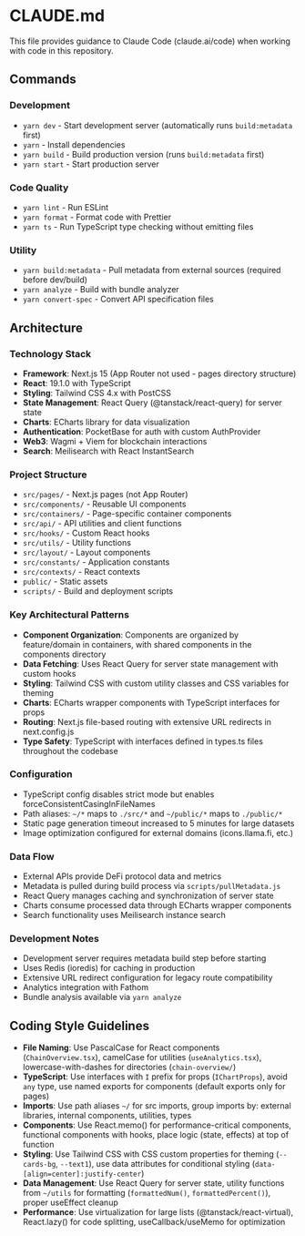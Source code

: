 # CLAUDE.md

This file provides guidance to Claude Code (claude.ai/code) when working with code in this repository.

## Commands

### Development

- `yarn dev` - Start development server (automatically runs `build:metadata` first)
- `yarn` - Install dependencies
- `yarn build` - Build production version (runs `build:metadata` first)
- `yarn start` - Start production server

### Code Quality

- `yarn lint` - Run ESLint
- `yarn format` - Format code with Prettier
- `yarn ts` - Run TypeScript type checking without emitting files

### Utility

- `yarn build:metadata` - Pull metadata from external sources (required before dev/build)
- `yarn analyze` - Build with bundle analyzer
- `yarn convert-spec` - Convert API specification files

## Architecture

### Technology Stack

- **Framework**: Next.js 15 (App Router not used - pages directory structure)
- **React**: 19.1.0 with TypeScript
- **Styling**: Tailwind CSS 4.x with PostCSS
- **State Management**: React Query (@tanstack/react-query) for server state
- **Charts**: ECharts library for data visualization
- **Authentication**: PocketBase for auth with custom AuthProvider
- **Web3**: Wagmi + Viem for blockchain interactions
- **Search**: Meilisearch with React InstantSearch

### Project Structure

- `src/pages/` - Next.js pages (not App Router)
- `src/components/` - Reusable UI components
- `src/containers/` - Page-specific container components
- `src/api/` - API utilities and client functions
- `src/hooks/` - Custom React hooks
- `src/utils/` - Utility functions
- `src/layout/` - Layout components
- `src/constants/` - Application constants
- `src/contexts/` - React contexts
- `public/` - Static assets
- `scripts/` - Build and deployment scripts

### Key Architectural Patterns

- **Component Organization**: Components are organized by feature/domain in containers, with shared components in the components directory
- **Data Fetching**: Uses React Query for server state management with custom hooks
- **Styling**: Tailwind CSS with custom utility classes and CSS variables for theming
- **Charts**: ECharts wrapper components with TypeScript interfaces for props
- **Routing**: Next.js file-based routing with extensive URL redirects in next.config.js
- **Type Safety**: TypeScript with interfaces defined in types.ts files throughout the codebase

### Configuration

- TypeScript config disables strict mode but enables forceConsistentCasingInFileNames
- Path aliases: `~/*` maps to `./src/*` and `~/public/*` maps to `./public/*`
- Static page generation timeout increased to 5 minutes for large datasets
- Image optimization configured for external domains (icons.llama.fi, etc.)

### Data Flow

- External APIs provide DeFi protocol data and metrics
- Metadata is pulled during build process via `scripts/pullMetadata.js`
- React Query manages caching and synchronization of server state
- Charts consume processed data through ECharts wrapper components
- Search functionality uses Meilisearch instance search

### Development Notes

- Development server requires metadata build step before starting
- Uses Redis (ioredis) for caching in production
- Extensive URL redirect configuration for legacy route compatibility
- Analytics integration with Fathom
- Bundle analysis available via `yarn analyze`

## Coding Style Guidelines

- **File Naming**: Use PascalCase for React components (`ChainOverview.tsx`), camelCase for utilities (`useAnalytics.tsx`), lowercase-with-dashes for directories (`chain-overview/`)
- **TypeScript**: Use interfaces with `I` prefix for props (`IChartProps`), avoid `any` type, use named exports for components (default exports only for pages)
- **Imports**: Use path aliases `~/` for src imports, group imports by: external libraries, internal components, utilities, types
- **Components**: Use React.memo() for performance-critical components, functional components with hooks, place logic (state, effects) at top of function
- **Styling**: Use Tailwind CSS with CSS custom properties for theming (`--cards-bg`, `--text1`), use data attributes for conditional styling (`data-[align=center]:justify-center`)
- **Data Management**: Use React Query for server state, utility functions from `~/utils` for formatting (`formattedNum()`, `formattedPercent()`), proper useEffect cleanup
- **Performance**: Use virtualization for large lists (@tanstack/react-virtual), React.lazy() for code splitting, useCallback/useMemo for optimization

